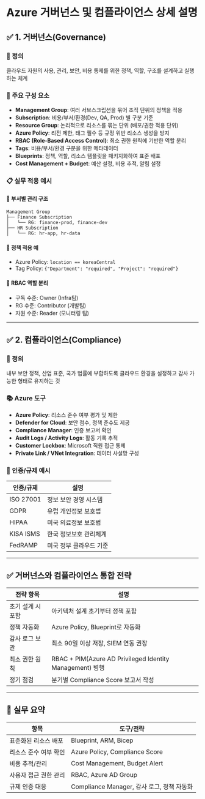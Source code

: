 # Azure 거버넌스 및 컴플라이언스 상세 설명

## ✅ 1. 거버넌스(Governance)

### 🔎 정의
클라우드 자원의 사용, 관리, 보안, 비용 통제를 위한 정책, 역할, 구조를 설계하고 실행하는 체계

### 🔧 주요 구성 요소

- **Management Group**: 여러 서브스크립션을 묶어 조직 단위의 정책을 적용
- **Subscription**: 비용/부서/환경(Dev, QA, Prod) 별 구분 기준
- **Resource Group**: 논리적으로 리소스를 묶는 단위 (배포/권한 적용 단위)
- **Azure Policy**: 리전 제한, 태그 필수 등 규정 위반 리소스 생성을 방지
- **RBAC (Role-Based Access Control)**: 최소 권한 원칙에 기반한 역할 분리
- **Tags**: 비용/부서/환경 구분을 위한 메타데이터
- **Blueprints**: 정책, 역할, 리소스 템플릿을 패키지화하여 표준 배포
- **Cost Management + Budget**: 예산 설정, 비용 추적, 알림 설정

### 📋 실무 적용 예시

#### 📁 부서별 관리 구조

```
Management Group
├── Finance Subscription
│   └── RG: finance-prod, finance-dev
├── HR Subscription
│   └── RG: hr-app, hr-data
```

#### 📜 정책 적용 예
- Azure Policy: `location == koreaCentral`
- Tag Policy: `{"Department": "required", "Project": "required"}`

#### 👥 RBAC 역할 분리
- 구독 수준: Owner (Infra팀)
- RG 수준: Contributor (개발팀)
- 자원 수준: Reader (모니터링 팀)

---

## ✅ 2. 컴플라이언스(Compliance)

### 🔎 정의
내부 보안 정책, 산업 표준, 국가 법률에 부합하도록 클라우드 환경을 설정하고 감사 가능한 형태로 유지하는 것

### 📚 Azure 도구

- **Azure Policy**: 리소스 준수 여부 평가 및 제한
- **Defender for Cloud**: 보안 점수, 정책 준수도 제공
- **Compliance Manager**: 인증 보고서 확인
- **Audit Logs / Activity Logs**: 활동 기록 추적
- **Customer Lockbox**: Microsoft 직원 접근 통제
- **Private Link / VNet Integration**: 데이터 사설망 구성

### 📜 인증/규제 예시

| 인증/규제 | 설명 |
|-----------|------|
| ISO 27001 | 정보 보안 경영 시스템 |
| GDPR | 유럽 개인정보 보호법 |
| HIPAA | 미국 의료정보 보호법 |
| KISA ISMS | 한국 정보보호 관리체계 |
| FedRAMP | 미국 정부 클라우드 기준 |

---

## ✅ 거버넌스와 컴플라이언스 통합 전략

| 전략 항목 | 설명 |
|-----------|------|
| 초기 설계 시 포함 | 아키텍처 설계 초기부터 정책 포함 |
| 정책 자동화 | Azure Policy, Blueprint로 자동화 |
| 감사 로그 보관 | 최소 90일 이상 저장, SIEM 연동 권장 |
| 최소 권한 원칙 | RBAC + PIM(Azure AD Privileged Identity Management) 병행 |
| 정기 점검 | 분기별 Compliance Score 보고서 작성 |

---

## 🧩 실무 요약

| 항목 | 도구/전략 |
|------|-----------|
| 표준화된 리소스 배포 | Blueprint, ARM, Bicep |
| 리소스 준수 여부 확인 | Azure Policy, Compliance Score |
| 비용 추적/관리 | Cost Management, Budget Alert |
| 사용자 접근 권한 관리 | RBAC, Azure AD Group |
| 규제 인증 대응 | Compliance Manager, 감사 로그, 정책 자동화 |
